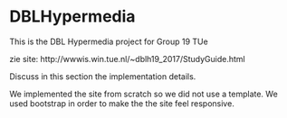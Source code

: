 # DBLHypermedia
This is the DBL Hypermedia project for Group 19 TUe
<p>zie site: http://wwwis.win.tue.nl/~dblh19_2017/StudyGuide.html</p>



Discuss in this section the implementation details.

We implemented the site from scratch so we did not use a template. We used bootstrap in order to make the the site feel responsive. 